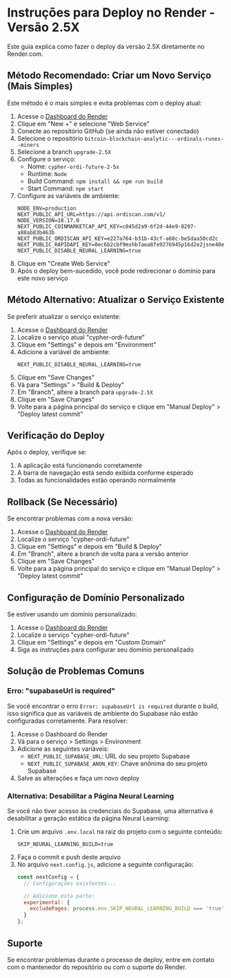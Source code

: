 # Instruções para Deploy no Render - Versão 2.5X

Este guia explica como fazer o deploy da versão 2.5X diretamente no Render.com.

## Método Recomendado: Criar um Novo Serviço (Mais Simples)

Este método é o mais simples e evita problemas com o deploy atual:

1. Acesse o [Dashboard do Render](https://dashboard.render.com/)
2. Clique em "New +" e selecione "Web Service"
3. Conecte ao repositório GitHub (se ainda não estiver conectado)
4. Selecione o repositório `bitcoin-blockchain-analytic---ordinals-runes--miners`
5. Selecione a branch `upgrade-2.5X`
6. Configure o serviço:
   - Nome: `cypher-ordi-future-2-5x`
   - Runtime: `Node`
   - Build Command: `npm install && npm run build`
   - Start Command: `npm start`
7. Configure as variáveis de ambiente:
   ```
   NODE_ENV=production
   NEXT_PUBLIC_API_URL=https://api.ordiscan.com/v1/
   NODE_VERSION=18.17.0
   NEXT_PUBLIC_COINMARKETCAP_API_KEY=c045d2a9-6f2d-44e9-8297-a88ab83b463b
   NEXT_PUBLIC_ORDISCAN_API_KEY=e227a764-b31b-43cf-a60c-be5daa50cd2c
   NEXT_PUBLIC_RAPIDAPI_KEY=0ec6b2cbf9mshb7aea8fe9276945p16d2e2jsne40eb8c57dae
   NEXT_PUBLIC_DISABLE_NEURAL_LEARNING=true
   ```
8. Clique em "Create Web Service"
9. Após o deploy bem-sucedido, você pode redirecionar o domínio para este novo serviço

## Método Alternativo: Atualizar o Serviço Existente

Se preferir atualizar o serviço existente:

1. Acesse o [Dashboard do Render](https://dashboard.render.com/)
2. Localize o serviço atual "cypher-ordi-future"
3. Clique em "Settings" e depois em "Environment"
4. Adicione a variável de ambiente:
   ```
   NEXT_PUBLIC_DISABLE_NEURAL_LEARNING=true
   ```
5. Clique em "Save Changes"
6. Vá para "Settings" > "Build & Deploy"
7. Em "Branch", altere a branch para `upgrade-2.5X`
8. Clique em "Save Changes"
9. Volte para a página principal do serviço e clique em "Manual Deploy" > "Deploy latest commit"

## Verificação do Deploy

Após o deploy, verifique se:

1. A aplicação está funcionando corretamente
2. A barra de navegação está sendo exibida conforme esperado
3. Todas as funcionalidades estão operando normalmente

## Rollback (Se Necessário)

Se encontrar problemas com a nova versão:

1. Acesse o [Dashboard do Render](https://dashboard.render.com/)
2. Localize o serviço "cypher-ordi-future"
3. Clique em "Settings" e depois em "Build & Deploy"
4. Em "Branch", altere a branch de volta para a versão anterior
5. Clique em "Save Changes"
6. Volte para a página principal do serviço e clique em "Manual Deploy" > "Deploy latest commit"

## Configuração de Domínio Personalizado

Se estiver usando um domínio personalizado:

1. Acesse o [Dashboard do Render](https://dashboard.render.com/)
2. Localize o serviço "cypher-ordi-future"
3. Clique em "Settings" e depois em "Custom Domain"
4. Siga as instruções para configurar seu domínio personalizado

## Solução de Problemas Comuns

### Erro: "supabaseUrl is required"

Se você encontrar o erro `Error: supabaseUrl is required` durante o build, isso significa que as variáveis de ambiente do Supabase não estão configuradas corretamente. Para resolver:

1. Acesse o Dashboard do Render
2. Vá para o serviço > Settings > Environment
3. Adicione as seguintes variáveis:
   - `NEXT_PUBLIC_SUPABASE_URL`: URL do seu projeto Supabase
   - `NEXT_PUBLIC_SUPABASE_ANON_KEY`: Chave anônima do seu projeto Supabase
4. Salve as alterações e faça um novo deploy

### Alternativa: Desabilitar a Página Neural Learning

Se você não tiver acesso às credenciais do Supabase, uma alternativa é desabilitar a geração estática da página Neural Learning:

1. Crie um arquivo `.env.local` na raiz do projeto com o seguinte conteúdo:
   ```
   SKIP_NEURAL_LEARNING_BUILD=true
   ```
2. Faça o commit e push deste arquivo
3. No arquivo `next.config.js`, adicione a seguinte configuração:
   ```js
   const nextConfig = {
     // Configurações existentes...

     // Adicione esta parte:
     experimental: {
       excludePages: process.env.SKIP_NEURAL_LEARNING_BUILD === 'true' ? ['/neural-learning/**'] : []
     }
   };
   ```

## Suporte

Se encontrar problemas durante o processo de deploy, entre em contato com o mantenedor do repositório ou com o suporte do Render.
